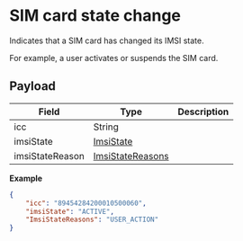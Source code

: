 # SIM card state change

Indicates that a SIM card has changed its IMSI state.

For example, a user activates or suspends the SIM card.

## Payload

| Field           | Type                                                                  | Description |
|-----------------|-----------------------------------------------------------------------|-------------|
| icc             | String                                                                |             |
| imsiState       | [ImsiState](/general-information/data-types/#imsistates)              |             |
| imsiStateReason | [ImsiStateReasons](/general-information/data-types/#imsistatereasons) |             |

**Example**

```json
{
	"icc": "89454284200010500060",
	"imsiState": "ACTIVE",
	"ImsiStateReasons": "USER_ACTION"
}
```